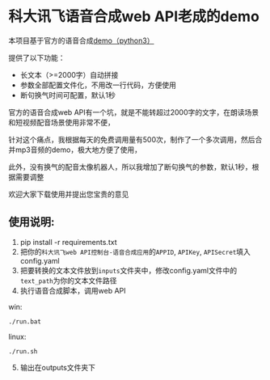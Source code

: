 科大讯飞语音合成web API老成的demo
=========

本项目基于官方的语音合成[demo（python3）](http://xfyun-doc.ufile.ucloud.com.cn/1587968076405500/tts_ws_python3_demo.zip)

提供了以下功能：
- 长文本（>=2000字）自动拼接
- 参数全部配置文件化，不用改一行代码，方便使用
- 断句换气时间可配置，默认1秒

官方的语音合成web API有一个坑，就是不能转超过2000字的文字，在朗读场景和短视频配音场景使用非常不便，

针对这个痛点，我根据每天的免费调用量有500次，制作了一个多次调用，然后合并mp3音频的demo，极大地方便了使用，

此外，没有换气的配音太像机器人，所以我增加了断句换气的参数，默认1秒，根据需要调整

欢迎大家下载使用并提出您宝贵的意见

使用说明:
--------

1. pip install -r requirements.txt
2. 把你的`科大讯飞web API控制台-语音合成应用`的`APPID`, `APIKey`, `APISecret`填入config.yaml
3. 把要转换的文本文件放到`inputs`文件夹中，修改config.yaml文件中的`text_path`为你的文本文件路径
4. 执行语音合成脚本，调用web API

win:

    ./run.bat

linux:

    ./run.sh

5. 输出在outputs文件夹下


